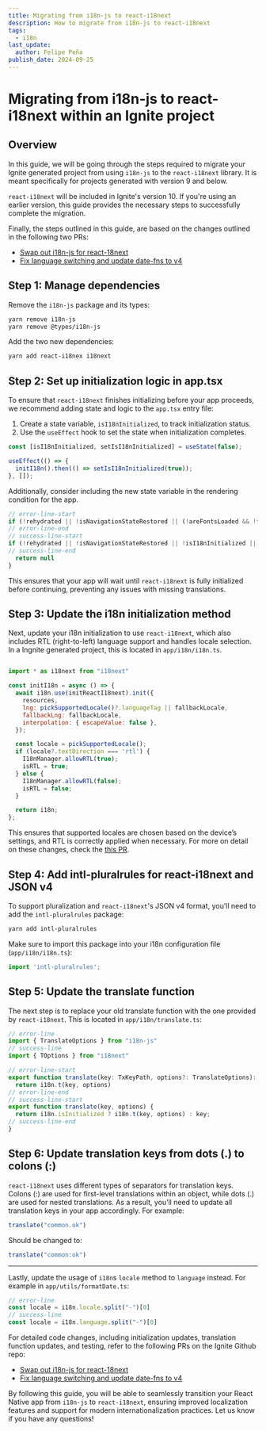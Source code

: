 ```yaml
---
title: Migrating from i18n-js to react-i18next
description: How to migrate from i18n-js to react-i18next
tags:
  - i18n
last_update:
  author: Felipe Peña
publish_date: 2024-09-25
---
```


# Migrating from i18n-js to react-i18next within an Ignite project

## Overview

In this guide, we will be going through the steps required to migrate your Ignite generated project from using `i18n-js` to the `react-i18next` library. It is meant specifically for projects generated with version 9 and below.

`react-i18next` will be included in Ignite's version 10. If you're using an earlier version, this guide provides the necessary steps to successfully complete the migration.

Finally, the steps outlined in this guide, are based on the changes outlined in the following two PRs:
* [Swap out i18n-js for react-18next](https://github.com/infinitered/ignite/pull/2770)
* [Fix language switching and update date-fns to v4](https://github.com/infinitered/ignite/pull/2778)

## Step 1: Manage dependencies

Remove the `i18n-js` package and its types:

```bash
yarn remove i18n-js
yarn remove @types/i18n-js
```

Add the two new dependencies:

```bash
yarn add react-i18nex i18next
```

## Step 2: Set up initialization logic in app.tsx

To ensure that `react-i18next` finishes initializing before your app proceeds, we recommend adding state and logic to the `app.tsx` entry file:

1. Create a state variable, `isI18nInitialized`, to track initialization status.
2. Use the `useEffect` hook to set the state when initialization completes.

```js
const [isI18nInitialized, setIsI18nInitialized] = useState(false);

useEffect(() => {
  initI18n().then(() => setIsI18nInitialized(true));
}, []);
```

Additionally, consider including the new state variable in the rendering condition for the app.

```js
// error-line-start
if (!rehydrated || !isNavigationStateRestored || (!areFontsLoaded && !fontLoadError)) {
// error-line-end
// success-line-start
if (!rehydrated || !isNavigationStateRestored || !isI18nInitialized || (!areFontsLoaded && !fontLoadError)) {
// success-line-end
  return null
}
```

This ensures that your app will wait until `react-i18next` is fully initialized before continuing, preventing any issues with missing translations.

## Step 3: Update the i18n initialization method

Next, update your i18n initialization to use `react-i18next`, which also includes RTL (right-to-left) language support and handles locale selection. In a Ingnite generated project, this is located in `app/i18n/i18n.ts`.

```js

import * as i18next from "i18next"

const initI18n = async () => {
  await i18n.use(initReactI18next).init({
    resources,
    lng: pickSupportedLocale()?.languageTag || fallbackLocale,
    fallbackLng: fallbackLocale,
    interpolation: { escapeValue: false },
  });

  const locale = pickSupportedLocale();
  if (locale?.textDirection === 'rtl') {
    I18nManager.allowRTL(true);
    isRTL = true;
  } else {
    I18nManager.allowRTL(false);
    isRTL = false;
  }

  return i18n;
};
```

This ensures that supported locales are chosen based on the device’s settings, and RTL is correctly applied when necessary. For more on detail on these changes, check the [this PR](https://github.com/infinitered/ignite/pull/2770).

## Step 4: Add intl-pluralrules for react-i18next and JSON v4

To support pluralization and `react-i18next`'s JSON v4 format, you’ll need to add the `intl-pluralrules` package:

```bash
yarn add intl-pluralrules
```

Make sure to import this package into your i18n configuration file (`app/i18n/i18n.ts`):

```js
import 'intl-pluralrules';
```

## Step 5: Update the translate function

The next step is to replace your old translate function with the one provided by `react-i18next`. This is located in `app/i18n/translate.ts`:

```js
// error-line
import { TranslateOptions } from "i18n-js"
// success-line
import { TOptions } from "i18next"

// error-line-start
export function translate(key: TxKeyPath, options?: TranslateOptions): string {
  return i18n.t(key, options)
// error-line-end
// success-line-start
export function translate(key, options) {
  return i18n.isInitialized ? i18n.t(key, options) : key;
// success-line-end
}
```

## Step 6: Update translation keys from dots (.) to colons (:)

`react-i18next` uses different types of separators for translation keys. Colons (:) are used for first-level translations within an object, while dots (.) are used for nested translations. As a result, you’ll need to update all translation keys in your app accordingly. For example:

```js
translate("common.ok")
```

Should be changed to:

```js
translate("common:ok")
```

---

Lastly, update the usage of `i18n`s `locale` method to `language` instead. For example in `app/utils/formatDate.ts`:

```js
// error-line
const locale = i18n.locale.split("-")[0]
// success-line
const locale = i18n.language.split("-")[0]
```

For detailed code changes, including initialization updates, translation function updates, and testing, refer to the following PRs on the Ignite Github repo:

* [Swap out i18n-js for react-18next](https://github.com/infinitered/ignite/pull/2770)
* [Fix language switching and update date-fns to v4](https://github.com/infinitered/ignite/pull/2778)

By following this guide, you will be able to seamlessly transition your React Native app from `i18n-js` to `react-i18next`, ensuring improved localization features and support for modern internationalization practices. Let us know if you have any questions!